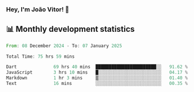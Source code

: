 ### Hey, I'm João Vitor! 👋

<!--
**joaovitorcf97/joaovitorcf97** is a ✨ _special_ ✨ repository because its `README.md` (this file) appears on your GitHub profile.

Here are some ideas to get you started:

- 🔭 I’m currently working on ...
- 🌱 I’m currently learning ...
- 👯 I’m looking to collaborate on ...
- 🤔 I’m looking for help with ...
- 💬 Ask me about ...
- 📫 How to reach me: ...
- 😄 Pronouns: ...
- ⚡ Fun fact: ...
-->
## 📊 Monthly development statistics

<!--START_SECTION:waka-->

```rust
From: 08 December 2024 - To: 07 January 2025

Total Time: 75 hrs 59 mins

Dart              69 hrs 40 mins  ███████████████████████░░   91.62 %
JavaScript        3 hrs 10 mins   █░░░░░░░░░░░░░░░░░░░░░░░░   04.17 %
Markdown          1 hr 3 mins     ▒░░░░░░░░░░░░░░░░░░░░░░░░   01.40 %
Text              16 mins         ░░░░░░░░░░░░░░░░░░░░░░░░░   00.35 %
```

<!--END_SECTION:waka-->
